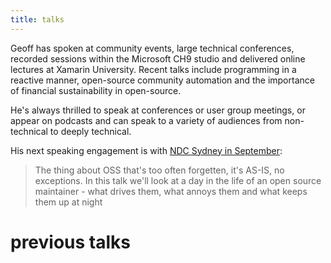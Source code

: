 ```yaml
---
title: talks
---
```


Geoff has spoken at community events, large technical conferences, recorded sessions within the Microsoft CH9 studio and delivered online lectures at Xamarin University. Recent talks include programming in a reactive manner, open-source community automation and the importance of financial sustainability in open-source.

He's always thrilled to speak at conferences or user group meetings, or appear on podcasts and can speak to a variety of audiences from non-technical to deeply technical.

His next speaking engagement is with [NDC Sydney in September](https://ndcsydney.com/speaker/geoffrey-huntley/):

> The thing about OSS that's too often forgetten, it's AS-IS, no exceptions. In this talk we'll look at a day in the life of an open source maintainer - what drives them, what annoys them and what keeps them up at night

# previous talks
